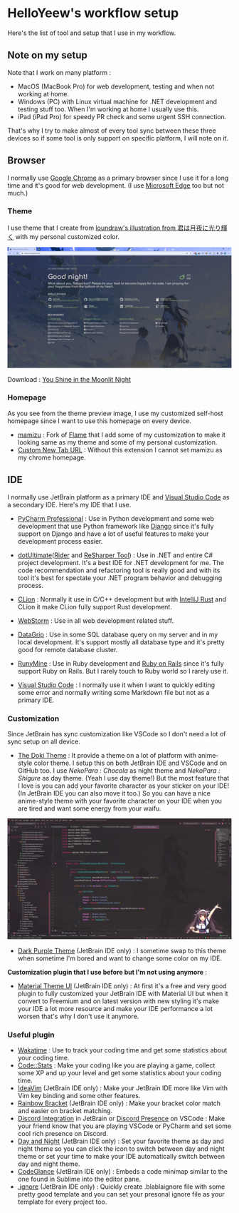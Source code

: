 # HelloYeew's workflow setup

Here's the list of tool and setup that I use in my workflow.

## Note on my setup

Note that I work on many platform :
- MacOS (MacBook Pro) for web development, testing and when not working at home.
- Windows (PC) with Linux virtual machine for .NET development and testing stuff too. When I'm working at home I usually use this.
- iPad (iPad Pro) for speedy PR check and some urgent SSH connection.

That's why I try to make almost of every tool sync between these three devices so if some tool is only support on specific platform, I will note on it.

## Browser

I normally use [Google Chrome](https://www.google.com/chrome/) as a primary browser since I use it for a long time and it's good for web development. (I use [Microsoft Edge](https://www.microsoft.com/en-us/windows/microsoft-edge) too but not much.)

### Theme

I use theme that I create from [loundraw's illustration from 君は月夜に光り輝く](https://www.pixiv.net/en/artworks/61606801) with my personal customized color.

![Theme preview](img/chrome-theme-screenshot.png)

Download : [You Shine in the Moonlit Night](theme/You-Shine-in-the-Moonlit-Night.crx)

### Homepage

As you see from the theme preview image, I use my customized self-host homepage since I want to use this homepage on every device.

- [mamizu](https://github.com/HelloYeew/mamizu) : Fork of [Flame](https://github.com/pawelmalak/flame) that I add some of my customization to make it looking same as my theme and some of my personal customization.
- [Custom New Tab URL](https://chrome.google.com/webstore/detail/custom-new-tab-url/mmjbdbjnoablegbkcklggeknkfcjkjia) : Without this extension I cannot set mamizu as my chrome homepage.

## IDE

I normally use JetBrain platform as a primary IDE and [Visual Studio Code](https://code.visualstudio.com/) as a secondary IDE. Here's my IDE that I use.

- [PyCharm Professional](https://www.jetbrains.com/pycharm/) : Use in Python development and some web development that use Python framework like [Django](https://www.djangoproject.com/) since it's fully support on Django and have a lot of useful features to make your development process easier.
- [dotUltimate](https://www.jetbrains.com/dotnet/)([Rider](https://jetbrains.com/rider/) and [ReSharper Tool](https://jetbrains)) : Use in .NET and entire C# project development. It's a best IDE for .NET development for me. The code recommendation and refactoring tool is really good and with its tool it's best for spectate your .NET program behavior and debugging process.
- [CLion](https://www.jetbrains.com/clion/) : Normally it use in C/C++ development but with [IntelliJ Rust](https://intellij-rust.github.io/) and CLion it make CLion fully support Rust development.
- [WebStorm](https://www.jetbrains.com/webstorm/) : Use in all web development related stuff.
- [DataGrip](https://www.jetbrains.com/datagrip/) : Use in some SQL database query on my server and in my local development. It's support mostly all database type and it's pretty good for remote database cluster.
- [RunyMine](https://www.jetbrains.com/runymine/) : Use in Ruby development and [Ruby on Rails](https://rubyonrails.org/) since it's fully support Ruby on Rails. But I rarely touch to Ruby world so I rarely use it.

- [Visual Studio Code](https://code.visualstudio.com/) : I normally use it when I want to quickly editing some error and normally writing some Markdown file but not as a primary IDE.

### Customization

Since JetBrain has sync customization like VSCode so I don't need a lot of sync setup on all device.

- [The Doki Theme](https://doki-theme.unthrottled.io/) : It provide a theme on a lot of platform with anime-style color theme. I setup this on both JetBrain IDE and VSCode and on GitHub too. I use *NekoPara : Chocola* as night theme and *NekoPara : Shigure* as day theme. (Yeah I use day theme!) But the most feature that I love is you can add your favorite character as your sticker on your IDE! (In JetBrain IDE you can also move it too.) So you can have a nice anime-style theme with your favorite character on your IDE when you are tired and want some energy from your waifu.

![Doki Theme](img/doki-theme-jetbrain.png)

- [Dark Purple Theme](https://plugins.jetbrains.com/plugin/12100-dark-purple-theme) (JetBrain IDE only) : I sometime swap to this theme when sometime I'm bored and want to change some color on my IDE.

**Customization plugin that I use before but I'm not using anymore** :
- [Material Theme UI](https://plugins.jetbrains.com/plugin/8006-material-theme-ui) (JetBrain IDE only) : At first it's a free and very good plugin to fully customized your JetBrain IDE with Material UI but when it convert to Freemium and on latest version with new styling it's make your IDE a lot more resource and make your IDE performance a lot worsen that's why I don't use it anymore.

### Useful plugin

- [Wakatime](https://wakatime.com/) : Use to track your coding time and get some statistics about your coding time.
- [Code::Stats](https://codestats.net/) : Make your coding like you are playing a game, collect some XP and up your level and get some statistics about your coding time.
- [IdeaVim](https://plugins.jetbrains.com/plugin/164-ideavim/) (JetBrain IDE only) : Make your JetBrain IDE more like Vim with Vim key binding and some other features.
- [Rainbow Bracket](https://plugins.jetbrains.com/plugin/10080-rainbow-brackets) (JetBrain IDE only) : Make your bracket color match and easier on bracket matching.
- [Discord Integration](https://plugins.jetbrains.com/plugin/10233-discord-integration) in JetBrain or [Discord Presence](https://marketplace.visualstudio.com/items?itemName=icrawl.discord-vscode) on VSCode : Make your friend know that you are playing VSCode or PyCharm and set some cool rich presence on Discord.
- [Day and Night](https://plugins.jetbrains.com/plugin/12006-day-and-night) (JetBrain IDE only) : Set your favorite theme as day and night theme so you can click the icon to switch between day and night theme or set your time to make your IDE automatically switch between day and night theme.
- [CodeGlance](https://plugins.jetbrains.com/plugin/7275-codeglance) (JetBrain IDE only) : Embeds a code minimap similar to the one found in Sublime into the editor pane.
- [.ignore](https://plugins.jetbrains.com/plugin/7495--ignore) (JetBrain IDE only) : Quickly create .blablaignore file with some pretty good template and you can set your presonal ignore file as your template for every project too.